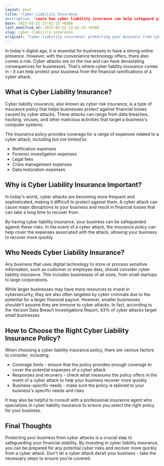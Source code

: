 ```yaml
---
layout: post
title: "Cyber Liability Insurance
description: "Learn how cyber liability insurance can help safeguard your business from the financial ramifications of a cyber attack."
date: 2023-03-22 23:02:15 +0300
last_modified_at: 2023-03-22 23:02:15 +0300
slug: cyber-liability-insurance
original: "Cyber liability insurance: protecting your business from cyber attacks"
---
```

In today's digital age, it is essential for businesses to have a strong online presence. However, with the convenience technology offers, there also comes a risk. Cyber attacks are on the rise and can have devastating consequences for businesses. That's where cyber liability insurance comes in - it can help protect your business from the financial ramifications of a cyber attack.

## What is Cyber Liability Insurance?

Cyber liability insurance, also known as cyber risk insurance, is a type of insurance policy that helps businesses protect against financial losses caused by cyber attacks. These attacks can range from data breaches, hacking, viruses, and other malicious activities that target a business's computer systems.

The insurance policy provides coverage for a range of expenses related to a cyber attack, including but not limited to:

- Notification expenses
- Forensic investigation expenses
- Legal fees
- Crisis management expenses
- Data restoration expenses

## Why is Cyber Liability Insurance Important?

In today's world, cyber attacks are becoming more frequent and sophisticated, making it difficult to protect against them. A cyber attack can cause major disruptions to your business and result in financial losses that can take a long time to recover from.

By having cyber liability insurance, your business can be safeguarded against these risks. In the event of a cyber attack, the insurance policy can help cover the expenses associated with the attack, allowing your business to recover more quickly.

## Who Needs Cyber Liability Insurance?

Any business that uses digital technology to store or process sensitive information, such as customer or employee data, should consider cyber liability insurance. This includes businesses of all sizes, from small startups to large corporations.

While larger businesses may have more resources to invest in cybersecurity, they are also often targeted by cyber criminals due to the potential for a larger financial payout. However, smaller businesses shouldn't assume they are immune to cyber attacks. In fact, according to the Verizon Data Breach Investigations Report, 43% of cyber attacks target small businesses.

## How to Choose the Right Cyber Liability Insurance Policy?

When choosing a cyber liability insurance policy, there are various factors to consider, including:

- Coverage limits - ensure that the policy provides enough coverage to cover the potential expenses of a cyber attack
- Responses and recovery - check what measures the policy offers in the event of a cyber attack to help your business recover more quickly
- Business-specific needs - make sure the policy is tailored to your business's specific needs and risks

It may also be helpful to consult with a professional insurance agent who specializes in cyber liability insurance to ensure you select the right policy for your business.

## Final Thoughts

Protecting your business from cyber attacks is a crucial step to safeguarding your financial stability. By investing in cyber liability insurance, you can be prepared for any potential cyber risks and recover more quickly from a cyber attack. Don't let a cyber attack derail your business - take the necessary steps to ensure you're covered.